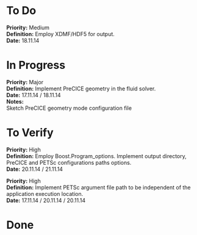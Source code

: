 # To Do
**Priority:**
Medium  
**Definition:**
Employ XDMF/HDF5 for output.  
**Date:** 18.11.14

# In Progress
**Priority:**
Major  
**Definition:**
Implement PreCICE geometry in the fluid solver.  
**Date:** 17.11.14 / 18.11.14  
**Notes:**  
Sketch PreCICE geometry mode configuration file

# To Verify
**Priority:**
High  
**Definition:**
Employ Boost.Program_options.
Implement output directory, PreCICE and PETSc configurations paths options.  
**Date:** 20.11.14 / 21.11.14

**Priority:**
High  
**Definition:**
Implement PETSc argument file path to be independent of the application
execution location.  
**Date:** 17.11.14 / 20.11.14 / 20.11.14

# Done

